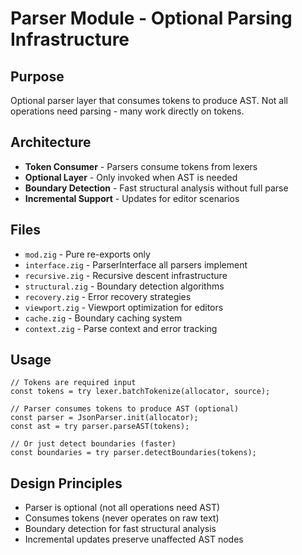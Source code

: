 # Parser Module - Optional Parsing Infrastructure

## Purpose
Optional parser layer that consumes tokens to produce AST. Not all operations need parsing - many work directly on tokens.

## Architecture
- **Token Consumer** - Parsers consume tokens from lexers
- **Optional Layer** - Only invoked when AST is needed
- **Boundary Detection** - Fast structural analysis without full parse
- **Incremental Support** - Updates for editor scenarios

## Files
- `mod.zig` - Pure re-exports only
- `interface.zig` - ParserInterface all parsers implement
- `recursive.zig` - Recursive descent infrastructure
- `structural.zig` - Boundary detection algorithms
- `recovery.zig` - Error recovery strategies
- `viewport.zig` - Viewport optimization for editors
- `cache.zig` - Boundary caching system
- `context.zig` - Parse context and error tracking

## Usage
```zig
// Tokens are required input
const tokens = try lexer.batchTokenize(allocator, source);

// Parser consumes tokens to produce AST (optional)
const parser = JsonParser.init(allocator);
const ast = try parser.parseAST(tokens);

// Or just detect boundaries (faster)
const boundaries = try parser.detectBoundaries(tokens);
```

## Design Principles
- Parser is optional (not all operations need AST)
- Consumes tokens (never operates on raw text)
- Boundary detection for fast structural analysis
- Incremental updates preserve unaffected AST nodes